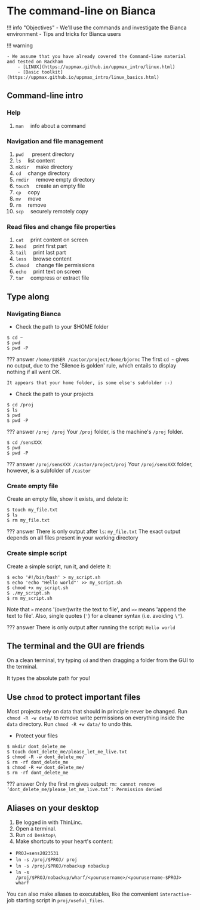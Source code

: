 # The command-line on Bianca

!!! info "Objectives"
    - We'll use the commands and investigate the Bianca environment
    - Tips and tricks for Bianca users

!!! warning

    - We assume that you have already covered the Command-line material and tested on Rackham
        - [LINUX](https://uppmax.github.io/uppmax_intro/linux.html)
        - [Basic toolkit](https://uppmax.github.io/uppmax_intro/linux_basics.html)

## Command-line intro

### Help

1. `man`  &emsp;info about a command
      
### Navigation and file management

1. `pwd`  &emsp; present directory
1. `ls`  &emsp;list content
1. `mkdir`  &emsp;make directory
1. `cd`  &emsp;change directory
1. `rmdir`  &emsp;remove empty directory
1. `touch` &emsp;create an empty file
1. `cp`  &emsp;copy
1. `mv`  &emsp;move
1. `rm`  &emsp;remove
1. `scp`  &emsp;securely remotely copy

### Read files and change file properties

1. `cat`  &emsp;print content on screen
1. `head`  &emsp;print first part
1. `tail`  &emsp;print last part
1. `less`  &emsp;browse content
1. `chmod`  &emsp;change file permissions
1. `echo`  &emsp;print text on screen
1. `tar`  &emsp;compress or extract file

## Type along

### Navigating Bianca

- Check the path to your $HOME folder

```
$ cd ~
$ pwd
$ pwd -P
```

??? answer
    ```
    /home/$USER
    /castor/project/home/bjornc
    ```
    The first `cd ~` gives no output, due to the 'Silence is golden' rule,
    which entails to display nothing if all went OK.

    It appears that your home folder, is some else's subfolder :-)

- Check the path to your projects

```
$ cd /proj
$ ls
$ pwd
$ pwd -P
```

??? answer
    ```
    /proj
    /proj
    ```
    Your `/proj` folder, is the machine's `/proj` folder.

```
$ cd /sensXXX
$ pwd
$ pwd -P
```
??? answer
    ```
    /proj/sensXXX
    /castor/project/proj
    ```
    Your `/proj/sensXXX` folder, however, is a subfolder of `/castor`

### Create empty file

Create an empty file, show it exists, and delete it:

```
$ touch my_file.txt
$ ls
$ rm my_file.txt
```

??? answer
    There is only output after `ls`:
    ```
    my_file.txt
    ```
    The exact output depends on all files present in your working directory

### Create simple script

Create a simple script, run it, and delete it:

```
$ echo '#!/bin/bash' > my_script.sh
$ echo 'echo "Hello world"' >> my_script.sh
$ chmod +x my_script.sh
$ ./my_script.sh
$ rm my_script.sh
```

Note that `>` means '(over)write the text to file',
and `>>` means 'append the text to file'. Also, single quotes (`'`)
for a cleaner syntax (i.e. avoiding `\"`).

??? answer
    There is only output after running the script:
    ```
    Hello world
    ```

## The terminal and the GUI are friends

On a clean terminal, try typing `cd` 
and then dragging a folder from the GUI to the terminal.

It types the absolute path for you!

## Use `chmod` to protect important files

Most projects rely on data that should in principle never be changed. 
Run `chmod -R -w data/` to remove write permissions 
on everything inside the `data` directory. 
Run `chmod -R +w data/` to undo this.

- Protect your files

```
$ mkdir dont_delete_me
$ touch dont_delete_me/please_let_me_live.txt
$ chmod -R -w dont_delete_me/
$ rm -rf dont_delete_me
$ chmod -R +w dont_delete_me/
$ rm -rf dont_delete_me
```

??? answer
    Only the first `rm` gives output:
    ```
    rm: cannot remove ‘dont_delete_me/please_let_me_live.txt’: Permission denied
    ```

## Aliases on your desktop

1. Be logged in with ThinLinc.
2. Open a terminal.
3. Run `cd Desktop\`
4. Make shortcuts to your heart's content:
  - `PROJ=sens2023531`
  - `ln -s /proj/$PROJ/ proj`
  - `ln -s /proj/$PROJ/nobackup nobackup`
  - `ln -s /proj/$PROJ/nobackup/wharf/<yourusername>/<yourusername-$PROJ> wharf`

You can also make aliases to executables, 
like the convenient `interactive`-job starting script in `proj/useful_files`.
